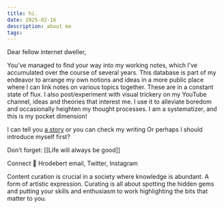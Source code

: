 ```yaml
---
title: hi.
date: 2025-02-16
description: about me
tags:
---
```

Dear fellow internet dweller,

You’ve managed to find your way into my working notes, which I’ve accumulated over the course of several years. This database is part of my endeavor to arrange my own notions and ideas in a more public place where I can link notes on various topics together. These are in a constant state of flux. I also post/experiment with visual trickery on my YouTube channel, ideas and theories that interest me. I use it to alleviate boredom and occasionally heighten my thought processes. I am a systematizer, and this is my pocket dimension!

I can tell you [a story](obsidian://open?vault=content&file=notes%2FThe%20yellow%20room)
or you can check my writing
Or perhaps I should introduce myself first?


Don’t forget: [[Life will always be good]]

Connect
👋 Hrodebert email, Twitter, Instagram

Content curation is crucial in a society where knowledge is abundant. A form of artistic expression. Curating is all about spotting the hidden gems and putting your skills and enthusiasm to work highlighting the bits that matter to you.